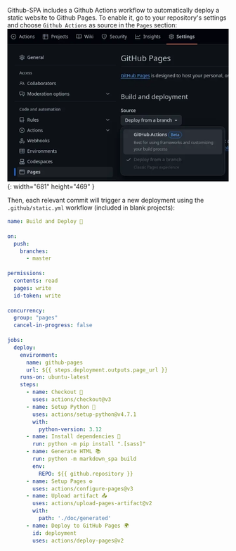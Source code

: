 [order]:       # (2)
[name]:        # (Deployment)
[description]: # (How to setup automatic Github Pages deployment)

Github-SPA includes a Github Actions workflow to automatically deploy a static website to Github Pages.
To enable it, go to your repository's settings and choose `Github Actions` as source in the `Pages` section:
![Enable Github Pages](/static/gh-pages.webp){: width="681" height="469" }

Then, each relevant commit will trigger a new deployment using the `.github/static.yml` workflow (included in blank projects):
```yaml
name: Build and Deploy 🚀

on:
  push:
    branches:
      - master

permissions:
  contents: read
  pages: write
  id-token: write

concurrency:
  group: "pages"
  cancel-in-progress: false

jobs:
  deploy:
    environment:
      name: github-pages
      url: ${{ steps.deployment.outputs.page_url }}
    runs-on: ubuntu-latest
    steps:
      - name: Checkout 🔔
        uses: actions/checkout@v3
      - name: Setup Python 🐍
        uses: actions/setup-python@v4.7.1
        with:
          python-version: 3.12
      - name: Install dependencies 🧰
        run: python -m pip install ".[sass]"
      - name: Generate HTML 📚
        run: python -m markdown_spa build
        env:
          REPO: ${{ github.repository }}
      - name: Setup Pages ⚙️
        uses: actions/configure-pages@v3
      - name: Upload artifact 📤
        uses: actions/upload-pages-artifact@v2
        with:
          path: './doc/generated'
      - name: Deploy to GitHub Pages 🌍
        id: deployment
        uses: actions/deploy-pages@v2
```